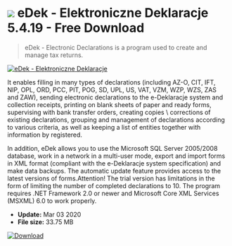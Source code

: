 # ![](https://cdn.softexe.net/static/icon/win.gif) eDek - Elektroniczne Deklaracje 5.4.19 - Free Download

> eDek - Electronic Declarations is a program used to create and manage tax returns.

[![eDek - Elektroniczne Deklaracje](https://gallery.dpcdn.pl/imgc/Tools/461/g_-_420x350_1.5_-_x20091103154049.PNG)](https://softexe.net/win/business/management/edek-elektroniczne-deklaracje:hpaf.html)

It enables filling in many types of declarations (including AZ-O, CIT, IFT, NIP, OPL, ORD, PCC, PIT, POG, SD, UPL, US, VAT, VZM, WZP, WZS, ZAS and ZAW), sending electronic declarations to the e-Deklaracje system and collection receipts, printing on blank sheets of paper and ready forms, supervising with bank transfer orders, creating copies \ corrections of existing declarations, grouping and management of declarations according to various criteria, as well as keeping a list of entities together with information by registered.
 
 In addition, eDek allows you to use the Microsoft SQL Server 2005/2008 database, work in a network in a multi-user mode, export and import forms in XML format (compliant with the e-Deklaracje system specification) and make data backups. The automatic update feature provides access to the latest versions of forms.Attention!
 The trial version has limitations in the form of limiting the number of completed declarations to 10.
 The program requires .NET Framework 2.0 or newer and Microsoft Core XML Services (MSXML) 6.0 to work properly.


- **Update:** Mar 03 2020
- **File size:** 33.75 MB

[![Download](https://cdn.softexe.net/static/img/download.png)](https://softexe.net/win/business/management/edek-elektroniczne-deklaracje:hpaf.html)

